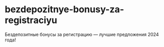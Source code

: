 # bezdepozitnye-bonusy-za-registraciyu
Бездепозитные бонусы за регистрацию — лучшие предложения 2024 года!
